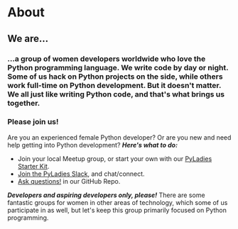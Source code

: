 # About

## We are...

### ...a group of women developers worldwide who love the Python programming language.  We write code by day or night.  Some of us hack on Python projects on the side, while others work full-time on Python development.  But it doesn't matter.  We all just like writing Python code, and that's what brings us together.

### Please join us!
 Are you an experienced female Python developer?  Or are you new and need help getting into Python development?
**_Here's what to do:_**

- Join your local Meetup group, or start your own with our [PyLadies Starter Kit][pyladies-kit].
- [Join the PyLadies Slack][pyladies-slack], and chat/connect.
- [Ask questions!][ask-questions] in our GitHub Repo.

**_Developers and aspiring developers only, please!_**  There are some fantastic groups for women in other areas of technology, which some of us participate in as well, but let's keep this group primarily focused on Python programming.

[pyladies-kit]: http://github.com/pyladies/pyladies-kit
[pyladies-slack]: https://slackin.pyladies.com
[ask-questions]: https://github.com/pyladies/info/issues/new

